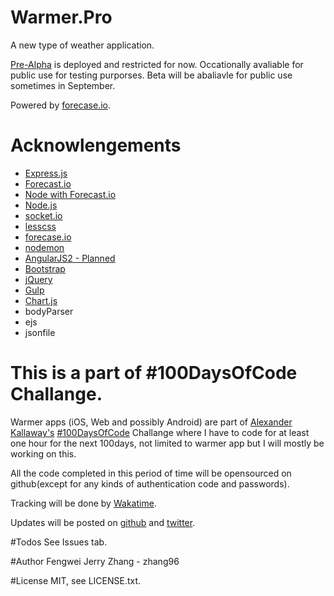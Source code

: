 # Warmer.Pro
A new type of weather application.

[Pre-Alpha](Warmer.pro) is deployed and restricted for now. Occationally avaliable for public use for testing purporses. Beta will be abaliavle for public use sometimes in September.

Powered by [forecase.io](http://forecase.io).

# Acknowlengements
- [Express.js](http://expressjs.com/)
- [Forecast.io](https://developer.forecast.io/)
- [Node with Forecast.io](https://github.com/soplakanets/node-forecastio)
- [Node.js](https://nodejs.org/en/)
- [socket.io](http://socket.io/)
- [lesscss](http://lesscss.org)
- [forecase.io](http://forecase.io)
- [nodemon](https://github.com/remy/nodemon)
- [AngularJS2 - Planned](https://angular.io/)
- [Bootstrap](http://getbootstrap.com/)
- [jQuery](http://jquery.com)
- [Gulp](http://gulpjs.com)
- [Chart.js](http://chartjs.org)
- bodyParser
- ejs
- jsonfile

# This is a part of \#100DaysOfCode Challange.
Warmer apps (iOS, Web and possibly Android) are part of  [Alexander Kallaway's](https://github.com/Kallaway) [\#100DaysOfCode](https://medium.freecodecamp.com/join-the-100daysofcode-556ddb4579e4#.wbpxpj2f5) Challange where I have to code for at least one hour for the next 100days, not limited to warmer app but I will mostly be working on this.

All the code completed in this period of time will be opensourced on github(except for any kinds of authentication code and passwords).

Tracking will be done by [Wakatime](https://wakatime.com/@zhang96).

Updates will be posted on [github](https://github.com/zhang96) and [twitter](https://twitter.com/fengwei_ca).

#Todos
See Issues tab.

#Author
Fengwei Jerry Zhang - zhang96

#License
MIT, see LICENSE.txt.


